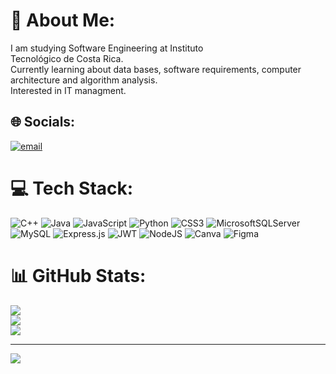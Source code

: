 # 💫 About Me:
I am studying Software Engineering at Instituto<br> Tecnológico de Costa Rica.<br>Currently learning about data bases, software requirements, computer<br>architecture and algorithm analysis.<br>Interested in IT managment.


## 🌐 Socials:
[![email](https://img.shields.io/badge/Email-D14836?logo=gmail&logoColor=white)](mailto:s.valverde04@gmail.com) 

# 💻 Tech Stack:
![C++](https://img.shields.io/badge/c++-%2300599C.svg?style=for-the-badge&logo=c%2B%2B&logoColor=white) ![Java](https://img.shields.io/badge/java-%23ED8B00.svg?style=for-the-badge&logo=openjdk&logoColor=white) ![JavaScript](https://img.shields.io/badge/javascript-%23323330.svg?style=for-the-badge&logo=javascript&logoColor=%23F7DF1E) ![Python](https://img.shields.io/badge/python-3670A0?style=for-the-badge&logo=python&logoColor=ffdd54) ![CSS3](https://img.shields.io/badge/css3-%231572B6.svg?style=for-the-badge&logo=css3&logoColor=white) ![MicrosoftSQLServer](https://img.shields.io/badge/Microsoft%20SQL%20Server-CC2927?style=for-the-badge&logo=microsoft%20sql%20server&logoColor=white) ![MySQL](https://img.shields.io/badge/mysql-4479A1.svg?style=for-the-badge&logo=mysql&logoColor=white) ![Express.js](https://img.shields.io/badge/express.js-%23404d59.svg?style=for-the-badge&logo=express&logoColor=%2361DAFB) ![JWT](https://img.shields.io/badge/JWT-black?style=for-the-badge&logo=JSON%20web%20tokens) ![NodeJS](https://img.shields.io/badge/node.js-6DA55F?style=for-the-badge&logo=node.js&logoColor=white) ![Canva](https://img.shields.io/badge/Canva-%2300C4CC.svg?style=for-the-badge&logo=Canva&logoColor=white) ![Figma](https://img.shields.io/badge/figma-%23F24E1E.svg?style=for-the-badge&logo=figma&logoColor=white)
# 📊 GitHub Stats:
![](https://github-readme-stats.vercel.app/api?username=santivalverde4&theme=dark&hide_border=true&include_all_commits=true&count_private=false)<br/>
![](https://nirzak-streak-stats.vercel.app/?user=santivalverde4&theme=dark&hide_border=true)<br/>
![](https://github-readme-stats.vercel.app/api/top-langs/?username=santivalverde4&theme=dark&hide_border=true&include_all_commits=true&count_private=false&layout=compact)

---
[![](https://visitcount.itsvg.in/api?id=santivalverde4&icon=0&color=0)](https://visitcount.itsvg.in)

<!-- Proudly created with GPRM ( https://gprm.itsvg.in ) -->
